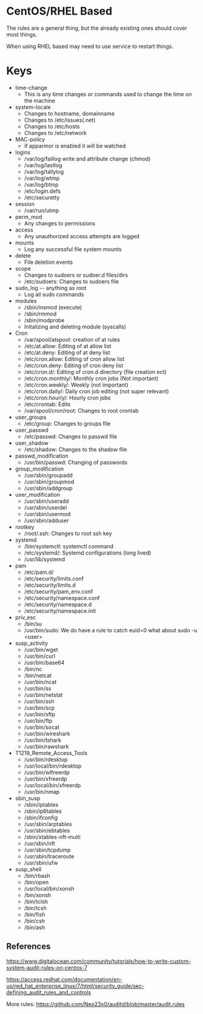 # CentOS/RHEL Based
The rules are a general thing, but the already existing ones should cover most things.

When using RHEL based may need to use service to restart things.


# Keys
* time-change
  * This is any time changes or commands used to change the time on the machine 
* system-locale
  * Changes to hostname, domainname
  * Changes to /etc/issues(.net)
  * Changes to /etc/hosts 
  * Changes to /etc/network 
* MAC-policy
  * if apparmor is enabled it will be watched
* logins
  * /var/log/faillog write and attribute change (chmod) 
  * /var/log/lastlog
  * /var/log/tallylog
  * /var/log/wtmp
  * /var/log/btmp
  * /etc/login.defs
  * /etc/securetty
* session
  * /var/run/utmp 
* perm_mod
  * Any changes to permissions
* access
  * Any unauthorized access attempts are logged
* mounts
  * Log any successful file system mounts 
* delete
  * File deletion events
* scope
  * Changes to sudoers or sudoer.d files/dirs
  * /etc/sudoers: Changes to sudoers file
* sudo_log -- anything as root
  * Log all sudo commands 
* modules
  * /sbin/insmod (execute)
  * /sbin/rmmod
  * /sbin/modprobe
  * Initalizing and deleting module (syscalls)
* Cron 
  * /var/spool/atspool: creation of at rules
  * /etc/at.allow: Editing of at allow list
  * /etc/at.deny: Editing of at deny list
  * /etc/cron.allow: Editing of cron allow list 
  * /etc/cron.deny: Editing of cron deny list 
  * /etc/cron.d/: Editing of cron.d directory (file creation ect)
  * /etc/cron.monthly/: Monthly cron jobs (Not important)
  * /etc/cron.weekly/: Weekly (not important)
  * /etc/cron.daily/: Daily cron job editing (not super relevant)
  * /etc/cron.hourly/: Hourly cron jobs
  * /etc/crontab: Edits
  * /var/spool/cron/root: Changes to root crontab
* user_groups
  * /etc/group: Changes to groups file
* user_passwd
  * /etc/passwd: Changes to passwd file
* user_shadow
  * /etc/shadow: Changes to the shadow file 
* passwd_modification
  * /usr/bin/passwd: Changing of passwords
* group_modification
  * /usr/sbin/groupadd
  * /usr/sbin/groupmod
  * /usr/sbin/addgroup
* user_modification 
  * /usr/sbin/useradd
  * /usr/sbin/userdel
  * /usr/sbin/usermod
  * /usr/sbin/adduser
* rootkey
  * /root/.ssh: Changes to root ssh key
* systemd
  * /bin/systemctl: systemctl command 
  * /etc/systemd/: Systemd configurations (long lived)
  * /usr/lib/systemd
* pam
  * /etc/pam.d/
  * /etc/security/limits.conf
  * /etc/security/limits.d
  * /etc/security/pam_env.conf
  * /etc/security/namespace.conf
  * /etc/security/namespace.d
  * /etc/security/namespace.init
* priv_esc
  * /bin/su
  * /usr/bin/sudo: We do have a rule to catch euid=0 what about sudo -u \<user\>
* susp_activity
  * /usr/bin/wget
  * /usr/bin/curl
  * /usr/bin/base64 
  * /bin/nc
  * /bin/netcat
  * /usr/bin/ncat
  * /usr/bin/ss
  * /usr/bin/netstat
  * /usr/bin/ssh
  * /usr/bin/scp
  * /usr/bin/sftp
  * /usr/bin/ftp
  * /usr/bin/socat
  * /usr/bin/wireshark
  * /usr/bin/tshark
  * /usr/bin/rawshark
* T1219_Remote_Access_Tools
  * /usr/bin/rdesktop
  * /usr/local/bin/rdesktop
  * /usr/bin/wlfreerdp
  * /usr/bin/xfreerdp
  * /usr/local/bin/xfreerdp
  * /usr/bin/nmap
* sbin_susp
  * /sbin/iptables
  * /sbin/ip6tables
  * /sbin/ifconfig 
  * /usr/sbin/arptables
  * /usr/sbin/ebtables
  * /sbin/xtables-nft-multi
  * /usr/sbin/nft
  * /usr/sbin/tcpdump
  * /usr/sbin/traceroute
  * /usr/sbin/ufw 
* susp_shell
  * /bin/rbash
  * /bin/open
  * /usr/local/bin/xonsh
  * /bin/xonsh
  * /bin/tclsh
  * /bin/tcsh
  * /bin/fish
  * /bin/csh
  * /bin/ash

## References  

https://www.digitalocean.com/community/tutorials/how-to-write-custom-system-audit-rules-on-centos-7

https://access.redhat.com/documentation/en-us/red_hat_enterprise_linux/7/html/security_guide/sec-defining_audit_rules_and_controls

More rules:
https://github.com/Neo23x0/auditd/blob/master/audit.rules 